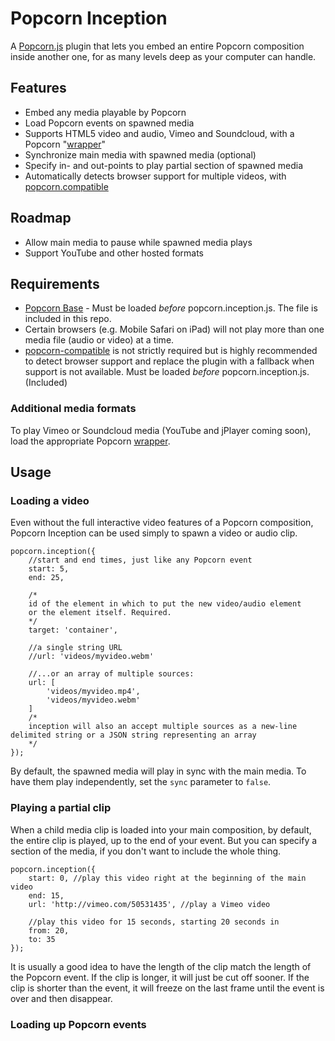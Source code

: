 # Popcorn Inception #

A [Popcorn.js](http://mozillapopcorn.org/) plugin that lets you embed an entire Popcorn composition inside another one, for as many levels deep as your computer can handle.

## Features ##

- Embed any media playable by Popcorn
- Load Popcorn events on spawned media
- Supports HTML5 video and audio, Vimeo and Soundcloud, with a Popcorn "[wrapper](https://github.com/mozilla/popcorn-js/tree/master/wrappers)"
- Synchronize main media with spawned media (optional)
- Specify in- and out-points to play partial section of spawned media
- Automatically detects browser support for multiple videos, with [popcorn.compatible](https://github.com/hapyak/popcorn.compatible)

## Roadmap ##
- Allow main media to pause while spawned media plays
- Support YouTube and other hosted formats

## Requirements ##

- [Popcorn Base](https://github.com/brianchirls/popcorn-base/) - Must be loaded *before* popcorn.inception.js. The file is included in this repo.
- Certain browsers (e.g. Mobile Safari on iPad) will not play more than one media file (audio or video) at a time.
- [popcorn-compatible](https://github.com/hapyak/popcorn.compatible) is not strictly required but is highly recommended to detect browser support and replace the plugin with a fallback when support is not available. Must be loaded *before* popcorn.inception.js. (Included)

### Additional media formats ###

To play Vimeo or Soundcloud media (YouTube and jPlayer coming soon), load the appropriate Popcorn [wrapper](https://github.com/mozilla/popcorn-js/tree/master/wrappers).

## Usage ##

### Loading a video ###

Even without the full interactive video features of a Popcorn composition, Popcorn Inception can be used simply to spawn a video or audio clip.

	popcorn.inception({
		//start and end times, just like any Popcorn event
		start: 5,
		end: 25,

		/*
		id of the element in which to put the new video/audio element
		or the element itself. Required.
		*/
		target: 'container',

		//a single string URL
		//url: 'videos/myvideo.webm'

		//...or an array of multiple sources:
		url: [
			'videos/myvideo.mp4',
			'videos/myvideo.webm'
		]
		/*
		inception will also an accept multiple sources as a new-line delimited string or a JSON string representing an array
		*/
	});

By default, the spawned media will play in sync with the main media. To have them play independently, set the `sync` parameter to `false`.

### Playing a partial clip ###

When a child media clip is loaded into your main composition, by default, the entire clip is played, up to the end of your event.  But you can specify a section of the media, if you don't want to include the whole thing.

	popcorn.inception({
		start: 0, //play this video right at the beginning of the main video
		end: 15,
		url: 'http://vimeo.com/50531435', //play a Vimeo video

		//play this video for 15 seconds, starting 20 seconds in
		from: 20,
		to: 35
	});

It is usually a good idea to have the length of the clip match the length of the Popcorn event. If the clip is longer, it will just be cut off sooner. If the clip is shorter than the event, it will freeze on the last frame until the event is over and then disappear.

### Loading up Popcorn events ###

